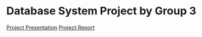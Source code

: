 # Database System Project by Group 3

[Project Presentation](./Presentation_G3.pdf)
[Project Report](./Group3_ProjectReport.pdf)
